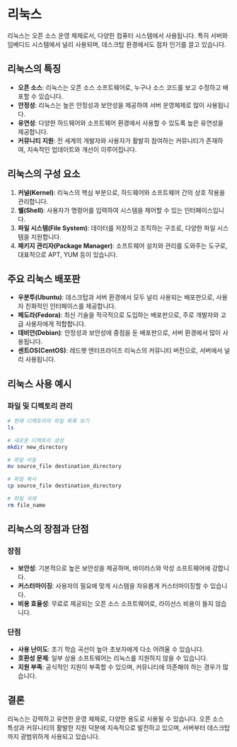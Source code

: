 # 리눅스

리눅스는 오픈 소스 운영 체제로서, 다양한 컴퓨터 시스템에서 사용됩니다. 특히 서버와 임베디드 시스템에서 널리 사용되며, 데스크탑 환경에서도 점차 인기를 끌고 있습니다.

## 리눅스의 특징

- **오픈 소스**: 리눅스는 오픈 소스 소프트웨어로, 누구나 소스 코드를 보고 수정하고 배포할 수 있습니다.
- **안정성**: 리눅스는 높은 안정성과 보안성을 제공하여 서버 운영체제로 많이 사용됩니다.
- **유연성**: 다양한 하드웨어와 소프트웨어 환경에서 사용할 수 있도록 높은 유연성을 제공합니다.
- **커뮤니티 지원**: 전 세계의 개발자와 사용자가 활발히 참여하는 커뮤니티가 존재하여, 지속적인 업데이트와 개선이 이루어집니다.

## 리눅스의 구성 요소

1. **커널(Kernel)**: 리눅스의 핵심 부분으로, 하드웨어와 소프트웨어 간의 상호 작용을 관리합니다.
2. **쉘(Shell)**: 사용자가 명령어를 입력하여 시스템을 제어할 수 있는 인터페이스입니다.
3. **파일 시스템(File System)**: 데이터를 저장하고 조직하는 구조로, 다양한 파일 시스템을 지원합니다.
4. **패키지 관리자(Package Manager)**: 소프트웨어 설치와 관리를 도와주는 도구로, 대표적으로 APT, YUM 등이 있습니다.

## 주요 리눅스 배포판

- **우분투(Ubuntu)**: 데스크탑과 서버 환경에서 모두 널리 사용되는 배포판으로, 사용자 친화적인 인터페이스를 제공합니다.
- **페도라(Fedora)**: 최신 기술을 적극적으로 도입하는 배포판으로, 주로 개발자와 고급 사용자에게 적합합니다.
- **데비안(Debian)**: 안정성과 보안성에 중점을 둔 배포판으로, 서버 환경에서 많이 사용됩니다.
- **센트OS(CentOS)**: 레드햇 엔터프라이즈 리눅스의 커뮤니티 버전으로, 서버에서 널리 사용됩니다.

## 리눅스 사용 예시

### 파일 및 디렉토리 관리

```bash
# 현재 디렉토리의 파일 목록 보기
ls

# 새로운 디렉토리 생성
mkdir new_directory

# 파일 이동
mv source_file destination_directory

# 파일 복사
cp source_file destination_directory

# 파일 삭제
rm file_name
```

## 리눅스의 장점과 단점

### 장점

- **보안성**: 기본적으로 높은 보안성을 제공하며, 바이러스와 악성 소프트웨어에 강합니다.
- **커스터마이징**: 사용자의 필요에 맞게 시스템을 자유롭게 커스터마이징할 수 있습니다.
- **비용 효율성**: 무료로 제공되는 오픈 소스 소프트웨어로, 라이선스 비용이 들지 않습니다.

### 단점

- **사용 난이도**: 초기 학습 곡선이 높아 초보자에게 다소 어려울 수 있습니다.
- **호환성 문제**: 일부 상용 소프트웨어는 리눅스를 지원하지 않을 수 있습니다.
- **지원 부족**: 공식적인 지원이 부족할 수 있으며, 커뮤니티에 의존해야 하는 경우가 많습니다.

## 결론

리눅스는 강력하고 유연한 운영 체제로, 다양한 용도로 사용될 수 있습니다. 오픈 소스 특성과 커뮤니티의 활발한 지원 덕분에 지속적으로 발전하고 있으며, 서버부터 데스크탑까지 광범위하게 사용되고 있습니다.
